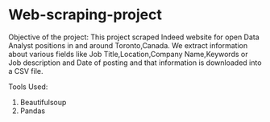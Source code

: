 # Web-scraping-project
Objective of the project:
This project scraped Indeed website for open Data Analyst positions in and around Toronto,Canada. We extract information about various fields like Job Title,Location,Company Name,Keywords or Job description and Date of posting and that information is downloaded into a CSV file.

Tools Used:
1. Beautifulsoup
2. Pandas
